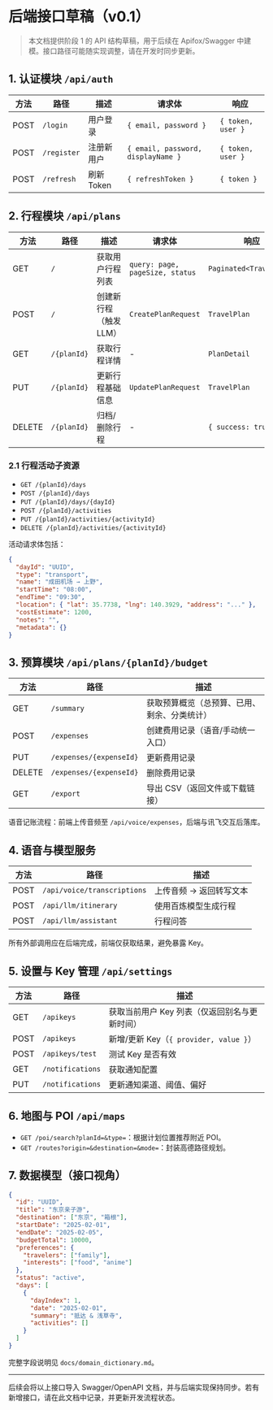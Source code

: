 # 后端接口草稿（v0.1）

> 本文档提供阶段 1 的 API 结构草稿，用于后续在 Apifox/Swagger 中建模。接口路径可能随实现调整，请在开发时同步更新。

## 1. 认证模块 `/api/auth`

| 方法 | 路径        | 描述       | 请求体                             | 响应              |
| ---- | ----------- | ---------- | ---------------------------------- | ----------------- |
| POST | `/login`    | 用户登录   | `{ email, password }`              | `{ token, user }` |
| POST | `/register` | 注册新用户 | `{ email, password, displayName }` | `{ token, user }` |
| POST | `/refresh`  | 刷新 Token | `{ refreshToken }`                 | `{ token }`       |

## 2. 行程模块 `/api/plans`

| 方法   | 路径        | 描述                   | 请求体                          | 响应                    |
| ------ | ----------- | ---------------------- | ------------------------------- | ----------------------- |
| GET    | `/`         | 获取用户行程列表       | `query: page, pageSize, status` | `Paginated<TravelPlan>` |
| POST   | `/`         | 创建新行程（触发 LLM） | `CreatePlanRequest`             | `TravelPlan`            |
| GET    | `/{planId}` | 获取行程详情           | -                               | `PlanDetail`            |
| PUT    | `/{planId}` | 更新行程基础信息       | `UpdatePlanRequest`             | `TravelPlan`            |
| DELETE | `/{planId}` | 归档/删除行程          | -                               | `{ success: true }`     |

### 2.1 行程活动子资源

- `GET /{planId}/days`
- `POST /{planId}/days`
- `PUT /{planId}/days/{dayId}`
- `POST /{planId}/activities`
- `PUT /{planId}/activities/{activityId}`
- `DELETE /{planId}/activities/{activityId}`

活动请求体包括：

```json
{
  "dayId": "UUID",
  "type": "transport",
  "name": "成田机场 → 上野",
  "startTime": "08:00",
  "endTime": "09:30",
  "location": { "lat": 35.7738, "lng": 140.3929, "address": "..." },
  "costEstimate": 1200,
  "notes": "",
  "metadata": {}
}
```

## 3. 预算模块 `/api/plans/{planId}/budget`

| 方法   | 路径                    | 描述                                         |
| ------ | ----------------------- | -------------------------------------------- |
| GET    | `/summary`              | 获取预算概览（总预算、已用、剩余、分类统计） |
| POST   | `/expenses`             | 创建费用记录（语音/手动统一入口）            |
| PUT    | `/expenses/{expenseId}` | 更新费用记录                                 |
| DELETE | `/expenses/{expenseId}` | 删除费用记录                                 |
| GET    | `/export`               | 导出 CSV（返回文件或下载链接）               |

语音记账流程：前端上传音频至 `/api/voice/expenses`，后端与讯飞交互后落库。

## 4. 语音与模型服务

| 方法 | 路径                        | 描述                    |
| ---- | --------------------------- | ----------------------- |
| POST | `/api/voice/transcriptions` | 上传音频 → 返回转写文本 |
| POST | `/api/llm/itinerary`        | 使用百炼模型生成行程    |
| POST | `/api/llm/assistant`        | 行程问答                |

所有外部调用应在后端完成，前端仅获取结果，避免暴露 Key。

## 5. 设置与 Key 管理 `/api/settings`

| 方法 | 路径             | 描述                                          |
| ---- | ---------------- | --------------------------------------------- |
| GET  | `/apikeys`       | 获取当前用户 Key 列表（仅返回别名与更新时间） |
| POST | `/apikeys`       | 新增/更新 Key（`{ provider, value }`）        |
| POST | `/apikeys/test`  | 测试 Key 是否有效                             |
| GET  | `/notifications` | 获取通知配置                                  |
| PUT  | `/notifications` | 更新通知渠道、阈值、偏好                      |

## 6. 地图与 POI `/api/maps`

- `GET /poi/search?planId=&type=`：根据计划位置推荐附近 POI。
- `GET /routes?origin=&destination=&mode=`：封装高德路径规划。

## 7. 数据模型（接口视角）

```json
{
  "id": "UUID",
  "title": "东京亲子游",
  "destination": ["东京", "箱根"],
  "startDate": "2025-02-01",
  "endDate": "2025-02-05",
  "budgetTotal": 10000,
  "preferences": {
    "travelers": ["family"],
    "interests": ["food", "anime"]
  },
  "status": "active",
  "days": [
    {
      "dayIndex": 1,
      "date": "2025-02-01",
      "summary": "抵达 & 浅草寺",
      "activities": []
    }
  ]
}
```

完整字段说明见 `docs/domain_dictionary.md`。

---

后续会将以上接口导入 Swagger/OpenAPI 文档，并与后端实现保持同步。若有新增接口，请在此文档中记录，并更新开发流程状态。
